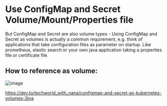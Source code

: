 # Use ConfigMap and Secret Volume/Mount/Properties file

But ConfigMap and Secret are also volume types - Using ConfigMap and Secret as volumes is actually a common requirement, e.g. think of applications that take configuration files as parameter on startup. Like prometheus, elastic search or your own java application taking a properties file or certificate file.



## How to reference as volume:

![image](https://github.com/user-attachments/assets/54f16ae1-5a46-4894-a5a9-9aafd8164d52)

https://dev.to/techworld_with_nana/configmap-and-secret-as-kubernetes-volumes-3jna

